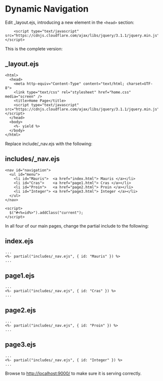 # Dynamic Navigation

Edit _layout.ejs, introducing a new element in the `<head>` section:

~~~
    <script type="text/javascript" src="https://cdnjs.cloudflare.com/ajax/libs/jquery/3.1.1/jquery.min.js"></script>
~~~

This is the complete version:

## _layout.ejs

~~~
<html>
  <head>
    <meta http-equiv="Content-Type" content="text/html; charset=UTF-8">
    <link type="text/css" rel="stylesheet" href="home.css" media="screen" />
    <title>Home Page</title>
    <script type="text/javascript" src="https://cdnjs.cloudflare.com/ajax/libs/jquery/3.1.1/jquery.min.js"></script>
  </head>
  <body>
    <%- yield %>
  </body>
</html>
~~~

Replace include/_nav.ejs with the following:

## includes/_nav.ejs

~~~
<nav id="navigation">
  <ul id="menu">
    <li id="Mauris">  <a href="index.html"> Mauris </a></li>
    <li id="Cras">    <a href="page1.html"> Cras </a></li>
    <li id="Proin">   <a href="page2.html"> Proin </a></li>
    <li id="Integer"> <a href="page3.html"> Integer </a></li>
  </ul>
</nav>

<script>
  $("#<%=id%>").addClass("current");
</script>
~~~

In all four of our main pages, change the partial include to the following:

## index.ejs

~~~
...
<%- partial("includes/_nav.ejs", { id: "Mauris" }) %>
...
~~~

## page1.ejs

~~~
...
<%- partial("includes/_nav.ejs", { id: "Cras" }) %>
...
~~~

## page2.ejs

~~~
...
<%- partial("includes/_nav.ejs", { id: "Proin" }) %>
...
~~~

## page3.ejs

~~~
...
<%- partial("includes/_nav.ejs", { id: "Integer" }) %>
...
~~~

Browse to <http://localhost:9000/> to make sure it is serving correctly.

